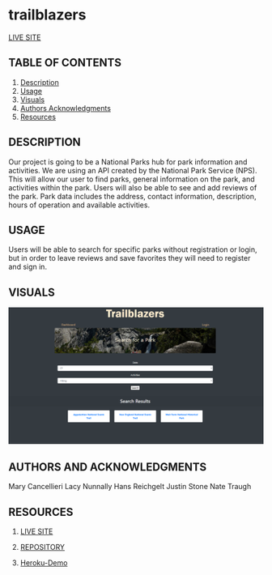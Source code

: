 # trailblazers

[LIVE SITE](Heroku)

## TABLE OF CONTENTS

1. [Description](#description)
2. [Usage](#USAGE)
3. [Visuals](#visuals)
4. [Authors Acknowledgments](#authors-and-acknowledgments)
5. [Resources](#resources)

## DESCRIPTION
Our project is going to be a National Parks hub for park information and activities. We are using an API created by the National Park Service (NPS). This will allow our user to find parks, general information on the park, and activities within the park. Users will also be able to see and add reviews of the park. Park data includes the address, contact information, description, hours of operation and available activities.


## USAGE
Users will be able to search for specific parks without registration or login, but in order to leave reviews and save favorites they will need to register and sign in. 


## VISUALS

![PNG](./public/img/screenshot.PNG)

## AUTHORS AND ACKNOWLEDGMENTS
Mary Cancellieri
Lacy Nunnally
Hans Reichgelt 
Justin Stone
Nate Traugh


## RESOURCES

1. [LIVE SITE]()

2. [REPOSITORY]()

3. [Heroku-Demo]()
